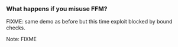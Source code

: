 <!-- markdownlint-disable MD041 -->

### What happens if you misuse FFM?

FIXME: same demo as before but this time exploit blocked by bound checks.

Note: FIXME
